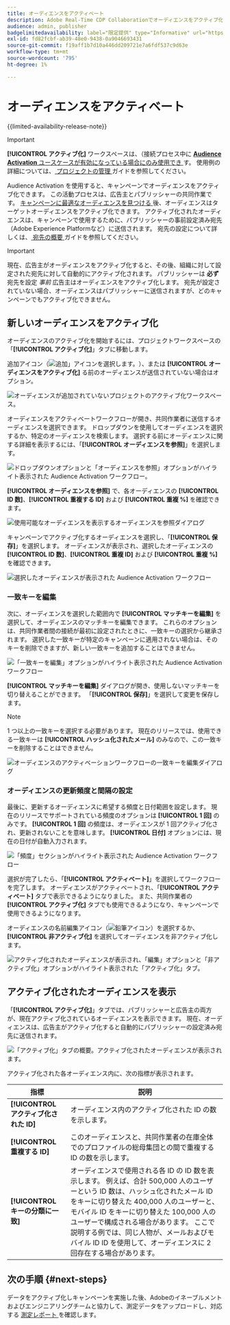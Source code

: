 ```yaml
---
title: オーディエンスをアクティベート
description: Adobe Real-Time CDP Collaborationでオーディエンスをアクティブ化する方法について説明します。
audience: admin, publisher
badgelimitedavailability: label="限定提供" type="Informative" url="https://helpx.adobe.com/jp/legal/product-descriptions/real-time-customer-data-platform-collaboration.html newtab=true"
exl-id: fd82fcbf-ab39-48e0-9438-0a9046693431
source-git-commit: f19aff1b7d10a446dd209721e7a6fdf537c9d63e
workflow-type: tm+mt
source-wordcount: '795'
ht-degree: 1%

---
```


# オーディエンスをアクティベート

{{limited-availability-release-note}}

>[!IMPORTANT]
>
>**[!UICONTROL アクティブ化]** ワークスペースは、（接続プロセス中に [**Audience Activation** ユースケースが有効になっている場合にのみ使用でき ](../connect/establishing-connections.md#connection-settings) す。 使用例の詳細については、[ プロジェクトの管理 ](./manage-projects.md#project-use-cases) ガイドを参照してください。

Audience Activation を使用すると、キャンペーンでオーディエンスをアクティブ化できます。 この活動プロセスは、広告主とパブリッシャーの共同作業です。 [ キャンペーンに最適なオーディエンスを見つける ](./discover.md) 後、オーディエンスはターゲットオーディエンスをアクティブ化できます。 アクティブ化されたオーディエンスは、キャンペーンで使用するために、パブリッシャーの事前設定済み宛先（Adobe Experience Platformなど）に送信されます。 宛先の設定について詳しくは、[ 宛先の概要 ](../destinations/overview.md) ガイドを参照してください。

>[!IMPORTANT]
>
>現在、広告主がオーディエンスをアクティブ化すると、その後、組織に対して設定された宛先に対して自動的にアクティブ化されます。 パブリッシャーは **必ず** 宛先を設定 *事前* 広告主はオーディエンスをアクティブ化します。 宛先が設定されていない場合、オーディエンスはパブリッシャーに送信されますが、どのキャンペーンでもアクティブ化できません。

## 新しいオーディエンスをアクティブ化

オーディエンスのアクティブ化を開始するには、プロジェクトワークスペースの「**[!UICONTROL アクティブ化]**」タブに移動します。

追加アイコン（![ 追加」アイコンを選択します。](/help/assets/icons/plus.png)）、または **[!UICONTROL オーディエンスをアクティブ化]** る前のオーディエンスが送信されていない場合はオプション。

![ オーディエンスが追加されていないプロジェクトのアクティブ化ワークスペース。](/help/assets/collaborate/activate/activate-new-audiences.png)

オーディエンスをアクティベートワークフローが開き、共同作業者に送信するオーディエンスを選択できます。 ドロップダウンを使用してオーディエンスを選択するか、特定のオーディエンスを検索します。 選択する前にオーディエンスに関する詳細を表示するには、「**[!UICONTROL オーディエンスを参照]**」を選択します。

![ ドロップダウンオプションと「オーディエンスを参照」オプションがハイライト表示された Audience Activation ワークフロー。](/help/assets/collaborate/activate/audience-activation.png)

**[!UICONTROL オーディエンスを参照]** で、各オーディエンスの **[!UICONTROL ID 数]**、**[!UICONTROL 重複する ID]** および **[!UICONTROL 重複 %]** を確認できます。

![ 使用可能なオーディエンスを表示するオーディエンスを参照ダイアログ ](/help/assets/collaborate/activate/browse-audiences.png)

キャンペーンでアクティブ化するオーディエンスを選択し、「**[!UICONTROL 保存]**」を選択します。 オーディエンスが表示され、選択したオーディエンスの **[!UICONTROL ID 数]**、**[!UICONTROL 重複 ID]** および **[!UICONTROL 重複 %]** を確認できます。

![ 選択したオーディエンスが表示された Audience Activation ワークフロー ](/help/assets/collaborate/activate/audience-selected.png)

### 一致キーを編集

次に、オーディエンスを選択した範囲内で **[!UICONTROL マッチキーを編集]** を選択して、オーディエンスのマッチキーを編集できます。 これらのオプションは、共同作業者間の接続が最初に設定されたときに、一致キーの選択から継承されます。 選択した一致キーが特定のキャンペーンに適用されない場合は、そのキーを削除できますが、新しい一致キーを追加することはできません。

![ 「一致キーを編集」オプションがハイライト表示された Audience Activation ワークフロー ](/help/assets/collaborate/activate/edit-match-keys.png)

**[!UICONTROL マッチキーを編集]** ダイアログが開き、使用しないマッチキーを切り替えることができます。 「**[!UICONTROL 保存]**」を選択して変更を保存します。

>[!NOTE]
>
>1 つ以上の一致キーを選択する必要があります。 現在のリリースでは、使用できる一致キーは **[!UICONTROL ハッシュ化されたメール]** のみなので、この一致キーを削除することはできません。

![ オーディエンスのアクティベーションワークフローの一致キーを編集ダイアログ ](/help/assets/collaborate/activate/edit-match-keys-selection.png)

### オーディエンスの更新頻度と間隔の設定

最後に、更新するオーディエンスに希望する頻度と日付範囲を設定します。 現在のリリースでサポートされている頻度のオプションは **[!UICONTROL 1 回]** のみです。 **[!UICONTROL 1 回]** の頻度は、オーディエンスが 1 回アクティブ化され、更新されないことを意味します。 **[!UICONTROL 日付]** オプションには、現在の日付が自動入力されます。

![ 「頻度」セクションがハイライト表示された Audience Activation ワークフロー ](/help/assets/collaborate/activate/audience-frequency.png)

選択が完了したら、「**[!UICONTROL アクティベート]**」を選択してワークフローを完了します。 オーディエンスがアクティベートされ、「**[!UICONTROL アクティベート]** タブで表示できるようになりました。 また、共同作業者の **[!UICONTROL アクティブ化]** タブでも使用できるようになり、キャンペーンで使用できるようになります。

オーディエンスの名前編集アイコン（![ 鉛筆アイコン](/help/assets/icons/edit.png)）を選択するか、**[!UICONTROL 非アクティブ化]** を選択してオーディエンスを非アクティブ化します。

![ アクティブ化されたオーディエンスが表示され、「編集」オプションと「非アクティブ化」オプションがハイライト表示された「アクティブ化」タブ。](/help/assets/collaborate/activate/edit-activate-audience.png)

## アクティブ化されたオーディエンスを表示

「**[!UICONTROL アクティブ化]**」タブでは、パブリッシャーと広告主の両方が、現在アクティブ化されているオーディエンスを表示できます。 現在、オーディエンスは、広告主がアクティブ化すると自動的にパブリッシャーの設定済み宛先に送信されます。

![ 「アクティブ化」タブの概要。アクティブ化されたオーディエンスが表示されます。](/help/assets/collaborate/activate/activate-overview.png)

アクティブ化された各オーディエンス内に、次の指標が表示されます。

| 指標 | 説明 |
|---------|----------|
| **[!UICONTROL アクティブ化された ID]** | オーディエンス内のアクティブ化された ID の数を示します。 |
| **[!UICONTROL 重複する ID]** | このオーディエンスと、共同作業者の在庫全体でのプロファイルの総母集団との間で重複する ID の数を示します。 |
| **[!UICONTROL キーの分類に一致]** | オーディエンスで使用される各 ID の ID 数を表示します。 例えば、合計 500,000 人のユーザーという ID 数は、ハッシュ化されたメール ID をキーに切り替えた 400,000 人のユーザーと、モバイル ID をキーに切り替えた 100,000 人のユーザーで構成される場合があります。 ここで説明する例では、同じ人物が、メールおよびモバイル ID ID を使用して、オーディエンスに 2 回存在する場合があります。 |

## 次の手順 {#next-steps}

データをアクティブ化しキャンペーンを実施した後、Adobeのイネーブルメントおよびエンジニアリングチームと協力して、測定データをアップロードし、対応する [ 測定レポート ](/help/guide/collaborate/measure.md) を確認します。

